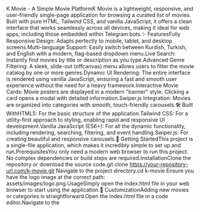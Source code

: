 K Movie - A Simple Movie PlatformK Movie is a lightweight, responsive, and user-friendly single-page application for browsing a curated list of movies. Built with pure HTML, Tailwind CSS, and vanilla JavaScript, it offers a clean interface that works seamlessly across all devices, making it ideal for web apps, including those embedded within Telegram bots.✨ FeaturesFully Responsive Design: Adapts perfectly to mobile, tablet, and desktop screens.Multi-language Support: Easily switch between Kurdish, Turkish, and English with a modern, flag-based dropdown menu.Live Search: Instantly find movies by title or description as you type.Advanced Genre Filtering: A sleek, slide-out (offcanvas) menu allows users to filter the movie catalog by one or more genres.Dynamic UI Rendering: The entire interface is rendered using vanilla JavaScript, ensuring a fast and smooth user experience without the need for a heavy framework.Interactive Movie Cards: Movie posters are displayed in a modern "banner" style. Clicking a card opens a modal with detailed information.Swiper.js Integration: Movies are organized into categories with smooth, touch-friendly carousels.🛠️ Built WithHTML5: For the basic structure of the application.Tailwind CSS: For a utility-first approach to styling, enabling rapid and responsive UI development.Vanilla JavaScript (ES6+): For all the dynamic functionality, including rendering, searching, filtering, and event handling.Swiper.js: For creating beautiful and responsive carousels.🚀 Getting StartedThis project is a single-file application, which makes it incredibly simple to set up and run.PrerequisitesYou only need a modern web browser to run this project. No complex dependencies or build steps are required.InstallationClone the repository or download the source code.git clone https://your-repository-url.com/k-movie.git
Navigate to the project directory.cd k-movie
Ensure you have the logo image at the correct path: assets/images/logo.png.UsageSimply open the index.html file in your web browser to start using the application.🔧 CustomizationAdding new movies or categories is straightforward.Open the index.html file in a code editor.Navigate to the <script> tag at the bottom of the file.Find the state.movies object.You can add a new category or add a new movie object to an existing category. Follow the existing JSON structure for each movie:// Example of adding a new movie to the 'classics' category
classics: [
    // ... existing movies
    { 
        id: 'new-movie-id', 
        titles: { 
            ku: 'Navê Fîlmê', 
            tr: 'Film Adı', 
            en: 'Movie Title' 
        }, 
        link: 'https://your-telegram-link.com/...',
        descriptions: { 
            ku: 'Danasîna fîlmê...', 
            tr: 'Filmin açıklaması...', 
            en: 'The movie description...' 
        }, 
        genres: { 
            ku: 'Cure 1, Cure 2', 
            tr: 'Tür 1, Tür 2', 
            en: 'Genre 1, Genre 2' 
        } 
    },
]
📄 LicenseThis project is licensed under the MIT License. See the LICENSE file for more details.👤 ContactProject created by @LiraKurdi.
